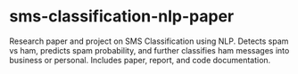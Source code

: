 # sms-classification-nlp-paper
Research paper and project on SMS Classification using NLP. Detects spam vs ham, predicts spam probability, and further classifies ham messages into business or personal. Includes paper, report, and code documentation.
